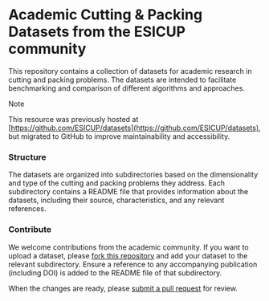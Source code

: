 # Academic Cutting & Packing Datasets from the ESICUP community
This repository contains a collection of datasets for academic research in cutting and packing problems. The datasets are intended to facilitate benchmarking and comparison of different algorithms and approaches.

> [!NOTE]
> This resource was previously hosted at [https://github.com/ESICUP/datasets](https://github.com/ESICUP/datasets), but migrated to GitHub to improve maintainability and accessibility.

### Structure

The datasets are organized into subdirectories based on the dimensionality and type of the cutting and packing problems they address. 
Each subdirectory contains a README file that provides information about the datasets, including their source, characteristics, and any relevant references.

### Contribute

We welcome contributions from the academic community.
If you want to upload a dataset, please [fork this repository](https://docs.github.com/en/pull-requests/collaborating-with-pull-requests/working-with-forks/fork-a-repo) and add your dataset to the relevant subdirectory.
Ensure a reference to any accompanying publication (including DOI) is added to the README file of that subdirectory.

When the changes are ready, please [submit a pull request](https://docs.github.com/en/pull-requests/collaborating-with-pull-requests/proposing-changes-to-your-work-with-pull-requests/creating-a-pull-request-from-a-fork) for review.